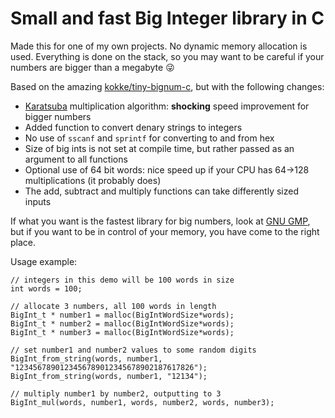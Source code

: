 # Small and fast Big Integer library in C

Made this for one of my own projects. No dynamic memory allocation is used. Everything is done on the stack, so you may want to be careful if your numbers are bigger than a megabyte :stuck_out_tongue_winking_eye:

Based on the amazing [kokke/tiny-bignum-c](https://github.com/kokke/tiny-bignum-c), but with the following changes:
- [Karatsuba](https://en.wikipedia.org/wiki/Karatsuba_algorithm) multiplication algorithm: **shocking** speed improvement for bigger numbers
- Added function to convert denary strings to integers
- No use of `sscanf` and `sprintf` for converting to and from hex
- Size of big ints is not set at compile time, but rather passed as an argument to all functions
- Optional use of 64 bit words: nice speed up if your CPU has 64→128 multiplications (it probably does)
- The add, subtract and multiply functions can take differently sized inputs

If what you want is the fastest library for big numbers, look at [GNU GMP](https://gmplib.org/), but if you want to be in control of your memory, you have come to the right place.

Usage example:

```
// integers in this demo will be 100 words in size
int words = 100;

// allocate 3 numbers, all 100 words in length
BigInt_t * number1 = malloc(BigIntWordSize*words);
BigInt_t * number2 = malloc(BigIntWordSize*words);
BigInt_t * number3 = malloc(BigIntWordSize*words);

// set number1 and number2 values to some random digits
BigInt_from_string(words, number1, "1234567890123456789012345678902187617826");
BigInt_from_string(words, number1, "12134");

// multiply number1 by number2, outputting to 3
BigInt_mul(words, number1, words, number2, words, number3);
```
